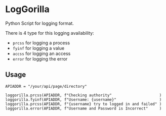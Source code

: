 # LogGorilla
Python Script for logging format.

There is 4 type for this logging availability:
- `prcss` for logging a process
- `fyinf` for logging a value
- `accss` for logging an access
- `error` for logging the error

## Usage

    APIADDR = "/your/api/page/directory"
    
    loggorilla.prcss(APIADDR, f"Checking authority"                     )
    loggorilla.fyinf(APIADDR, f"Username: {username}"                   )
    loggorilla.prcss(APIADDR, f"{username} try to logged in and failed" )
    loggorilla.error(APIADDR, f"Username and Password is Incorrect"     )

